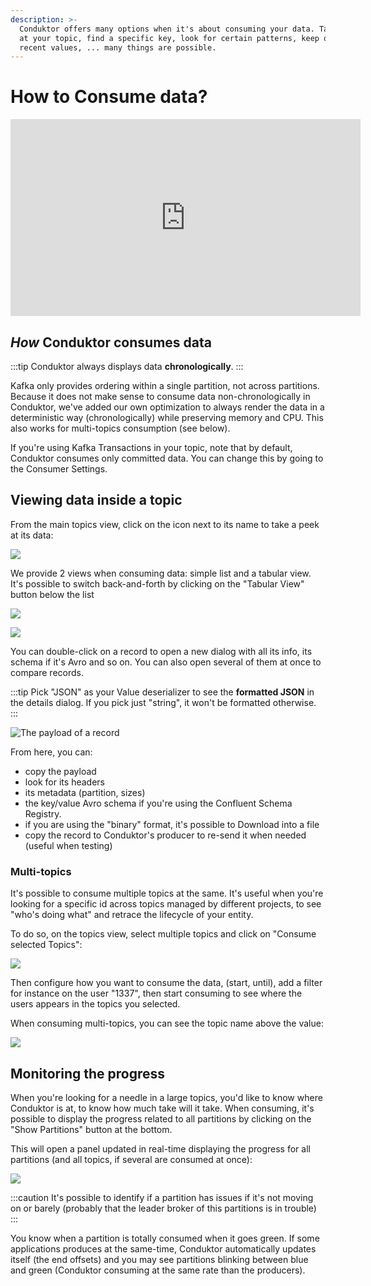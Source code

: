 ```yaml
---
description: >-
  Conduktor offers many options when it's about consuming your data. Take a peek
  at your topic, find a specific key, look for certain patterns, keep only the
  recent values, ... many things are possible.
---
```


# How to Consume data?

<iframe
  width="560"
  height="315"
  src="https://www.youtube.com/embed/zB9tsZN8Fbs"
  title="YouTube video player"
  frameborder="0"
  allow="accelerometer; autoplay; clipboard-write; encrypted-media; gyroscope; picture-in-picture"
  allowfullscreen
></iframe>

## _How_ Conduktor consumes data

:::tip
Conduktor always displays data **chronologically**.
:::

Kafka only provides ordering within a single partition, not across partitions. Because it does not make sense to consume data non-chronologically in Conduktor, we've added our own optimization to always render the data in a deterministic way (chronologically) while preserving memory and CPU. This also works for multi-topics consumption (see below).

If you're using Kafka Transactions in your topic, note that by default, Conduktor consumes only committed data. You can change this by going to the Consumer Settings.

## Viewing data inside a topic

From the main topics view, click on the icon next to its name to take a peek at its data:

![](../assets/screenshot-2020-06-25-at-15.21.24.png)

We provide 2 views when consuming data: simple list and a tabular view. It's possible to switch back-and-forth by clicking on the "Tabular View" button below the list

![](<../assets/screenshot-2020-06-25-at-15.04.41 (1).png>)

![](<../assets/screenshot-2020-06-25-at-15.07.08 (2).png>)

You can double-click on a record to open a new dialog with all its info, its schema if it's Avro and so on. You can also open several of them at once to compare records.

:::tip
Pick "JSON" as your Value deserializer to see the **formatted JSON** in the details
dialog. If you pick just "string", it won't be formatted otherwise.
:::

![The payload of a record](../assets/screenshot-2020-06-25-at-15.15.11.png)

From here, you can:

- copy the payload
- look for its headers
- its metadata (partition, sizes)
- the key/value Avro schema if you're using the Confluent Schema Registry.&#x20;
- if you are using the "binary" format, it's possible to Download into a file
- copy the record to Conduktor's producer to re-send it when needed (useful when testing)

### Multi-topics

It's possible to consume multiple topics at the same. It's useful when you're looking for a specific id across topics managed by different projects, to see "who's doing what" and retrace the lifecycle of your entity.

To do so, on the topics view, select multiple topics and click on "Consume selected Topics":

![](../assets/screenshot-2020-06-25-at-14.46.18.png)

Then configure how you want to consume the data, (start, until), add a filter for instance on the user "1337", then start consuming to see where the users appears in the topics you selected.

When consuming multi-topics, you can see the topic name above the value:

![](../assets/screenshot-2020-06-25-at-14.51.37.png)

## Monitoring the progress

When you're looking for a needle in a large topics, you'd like to know where Conduktor is at, to know how much take will it take. When consuming, it's possible to display the progress related to all partitions by clicking on the "Show Partitions" button at the bottom.

This will open a panel updated in real-time displaying the progress for all partitions (and all topics, if several are consumed at once):

![](<../assets/screenshot-2020-06-25-at-16.48.45 (1).png>)

:::caution
It's possible to identify if a partition has issues if it's not moving on or barely (probably that
the leader broker of this partitions is in trouble)
:::

You know when a partition is totally consumed when it goes green. If some applications produces at the same-time, Conduktor automatically updates itself (the end offsets) and you may see partitions blinking between blue and green (Conduktor consuming at the same rate than the producers).
